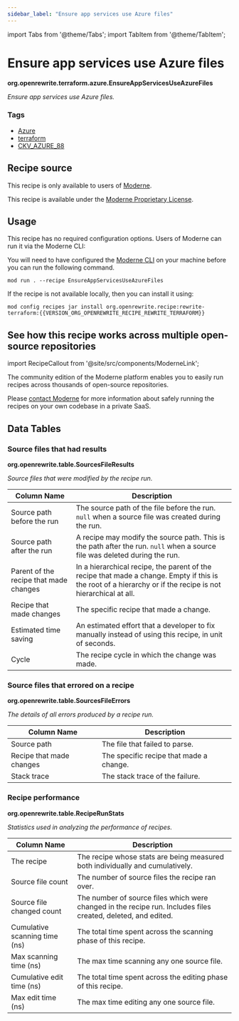 ```yaml
---
sidebar_label: "Ensure app services use Azure files"
---
```


import Tabs from '@theme/Tabs';
import TabItem from '@theme/TabItem';

# Ensure app services use Azure files

**org.openrewrite.terraform.azure.EnsureAppServicesUseAzureFiles**

_Ensure app services use Azure files._

### Tags

* [Azure](/reference/recipes-by-tag#azure)
* [terraform](/reference/recipes-by-tag#terraform)
* [CKV_AZURE_88](/reference/recipes-by-tag#ckv)

## Recipe source

This recipe is only available to users of [Moderne](https://docs.moderne.io/).


This recipe is available under the [Moderne Proprietary License](https://docs.moderne.io/licensing/overview).


## Usage

This recipe has no required configuration options. Users of Moderne can run it via the Moderne CLI:
<Tabs groupId="projectType">


<TabItem value="moderne-cli" label="Moderne CLI">

You will need to have configured the [Moderne CLI](https://docs.moderne.io/user-documentation/moderne-cli/getting-started/cli-intro) on your machine before you can run the following command.

```shell title="shell"
mod run . --recipe EnsureAppServicesUseAzureFiles
```

If the recipe is not available locally, then you can install it using:
```shell
mod config recipes jar install org.openrewrite.recipe:rewrite-terraform:{{VERSION_ORG_OPENREWRITE_RECIPE_REWRITE_TERRAFORM}}
```
</TabItem>
</Tabs>

## See how this recipe works across multiple open-source repositories

import RecipeCallout from '@site/src/components/ModerneLink';

<RecipeCallout link="https://app.moderne.io/recipes/org.openrewrite.terraform.azure.EnsureAppServicesUseAzureFiles" />

The community edition of the Moderne platform enables you to easily run recipes across thousands of open-source repositories.

Please [contact Moderne](https://moderne.io/product) for more information about safely running the recipes on your own codebase in a private SaaS.
## Data Tables

<Tabs groupId="data-tables">
<TabItem value="org.openrewrite.table.SourcesFileResults" label="SourcesFileResults">

### Source files that had results
**org.openrewrite.table.SourcesFileResults**

_Source files that were modified by the recipe run._

| Column Name | Description |
| ----------- | ----------- |
| Source path before the run | The source path of the file before the run. `null` when a source file was created during the run. |
| Source path after the run | A recipe may modify the source path. This is the path after the run. `null` when a source file was deleted during the run. |
| Parent of the recipe that made changes | In a hierarchical recipe, the parent of the recipe that made a change. Empty if this is the root of a hierarchy or if the recipe is not hierarchical at all. |
| Recipe that made changes | The specific recipe that made a change. |
| Estimated time saving | An estimated effort that a developer to fix manually instead of using this recipe, in unit of seconds. |
| Cycle | The recipe cycle in which the change was made. |

</TabItem>

<TabItem value="org.openrewrite.table.SourcesFileErrors" label="SourcesFileErrors">

### Source files that errored on a recipe
**org.openrewrite.table.SourcesFileErrors**

_The details of all errors produced by a recipe run._

| Column Name | Description |
| ----------- | ----------- |
| Source path | The file that failed to parse. |
| Recipe that made changes | The specific recipe that made a change. |
| Stack trace | The stack trace of the failure. |

</TabItem>

<TabItem value="org.openrewrite.table.RecipeRunStats" label="RecipeRunStats">

### Recipe performance
**org.openrewrite.table.RecipeRunStats**

_Statistics used in analyzing the performance of recipes._

| Column Name | Description |
| ----------- | ----------- |
| The recipe | The recipe whose stats are being measured both individually and cumulatively. |
| Source file count | The number of source files the recipe ran over. |
| Source file changed count | The number of source files which were changed in the recipe run. Includes files created, deleted, and edited. |
| Cumulative scanning time (ns) | The total time spent across the scanning phase of this recipe. |
| Max scanning time (ns) | The max time scanning any one source file. |
| Cumulative edit time (ns) | The total time spent across the editing phase of this recipe. |
| Max edit time (ns) | The max time editing any one source file. |

</TabItem>

</Tabs>
